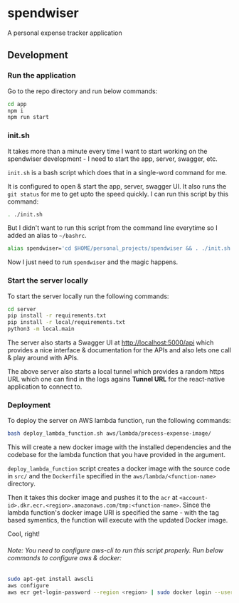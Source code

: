 # spendwiser

A personal expense tracker application


## Development

### Run the application

Go to the repo directory and run below commands:
```bash
cd app
npm i
npm run start
```


### init.sh
It takes more than a minute every time I want to start working on the spendwiser development - I need to start the app, server, swagger, etc.

`init.sh` is a bash script which does that in a single-word command for me.

It is configured to open & start the app, server, swagger UI. It also runs the `git status` for me to get upto the speed quickly. I can run this script by this command:
```bash
. ./init.sh
```

But I didn't want to run this script from the command line everytime so I added an alias to `~/bashrc`.
```bash
alias spendwiser='cd $HOME/personal_projects/spendwiser && . ./init.sh'
```
Now I just need to run `spendwiser` and the magic happens.


### Start the server locally

To start the server locally run the following commands:
```bash
cd server
pip install -r requirements.txt
pip install -r local/requirements.txt
python3 -m local.main
```
The server also starts a Swagger UI at [http://localhost:5000/api](http://localhost:5000/api) which provides a nice interface & documentation for the APIs and also lets one call & play around with APIs.

The above server also starts a local tunnel which provides a random https URL which one can find in the logs agains **Tunnel URL** for the react-native application to connect to.


### Deployment
To deploy the server on AWS lambda function, run the following commands:
```bash
bash deploy_lambda_function.sh aws/lambda/process-expense-image/
```
This will create a new docker image with the installed dependencies and the codebase for the lambda function that you have provided in the argument.

`deploy_lambda_function` script creates a docker image with the source code in `src/` and the `Dockerfile` specified in the `aws/lambda/<function-name>` directory.

Then it takes this docker image and pushes it to the `acr` at `<account-id>.dkr.ecr.<region>.amazonaws.com/tmp:<function-name>`.
Since the lambda function's docker image URI is specified the same - with the tag based symentics, the function will execute with the updated Docker image.

Cool, right!

###### Note: You need to configure aws-cli to run this script properly. Run below commands to configure aws & docker:
```bash
sudo apt-get install awscli
aws configure
aws ecr get-login-password --region <region> | sudo docker login --username AWS --password-stdin <account-id>.dkr.ecr.<region>.amazonaws.com
```
